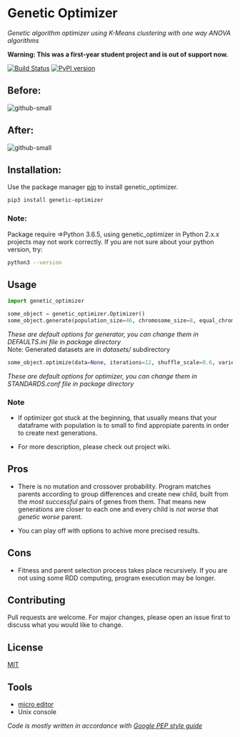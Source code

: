 # Genetic Optimizer
_Genetic algorithm optimizer using K-Means clustering with one way ANOVA algorithms_

**Warning: This was a first-year student project and is out of support now.**

[![Build Status](https://travis-ci.org/szachovy/GeneticOptimizer.svg?branch=master)](https://travis-ci.org/szachovy/GeneticOptimizer)
[![PyPI version](https://badge.fury.io/py/genetic-optimizer.svg)](https://badge.fury.io/py/genetic-optimizer)

## Before:
![github-small](https://github.com/szachovy/GeneticOptimizer/blob/master/Images/first.png)

## After:
![github-small](https://github.com/szachovy/GeneticOptimizer/blob/master/Images/last.svg)

## Installation:

Use the package manager [pip](https://pip.pypa.io/en/stable/) to install genetic_optimizer.

```bash
pip3 install genetic-optimizer
```

### Note:

Package require =>Python 3.6.5, using genetic_optimizer in Python 2.x.x projects may not work correctly.
If you are not sure about your python version, try:

```bash
python3 --version
```

## Usage

```python
import genetic_optimizer

some_object = genetic_optimizer.Optimizer()
some_object.generate(population_size=46, chromosome_size=8, equal_chromosomes=True, initialization_method='Random', representation='Binary', saving_method='csv')
```

_These are default options for generator, you can change them in DEFAULTS.ini file in package directory_
<br/>Note: Generated datasets are in _datasets/_ subdirectory

```python
some_object.optimize(data=None, iterations=12, shuffle_scale=0.6, variety=0.8, chromosome_weight=0.0000001)
```

_These are default options for optimizer, you can change them in STANDARDS.conf file in package directory_

### Note

- If optimizer got stuck at the beginning, that usually means that your dataframe with population is to small to find appropiate parents in order to create next generations.

- For more description, please check out project wiki.

## Pros
- There is no mutation and crossover probability. Program matches parents according to group differences and create new child, built from the _most successful_ pairs of genes from them.
  That means new generations are closer to each one and every child is _not worse_ that _genetic worse_ parent.

- You can play off with options to achive more precised results.

## Cons

- Fitness and parent selection process takes place recursively. If you are not using some RDD computing, program execution may be longer.

## Contributing

Pull requests are welcome. 
For major changes, please open an issue first to discuss what you would like to change.

## License

[MIT](https://choosealicense.com/licenses/mit/)

## Tools

- [micro editor](https://micro-editor.github.io/)
- Unix console

_Code is mostly written in accordance with [Google PEP style guide](https://google.github.io/styleguide/pyguide.html)_


